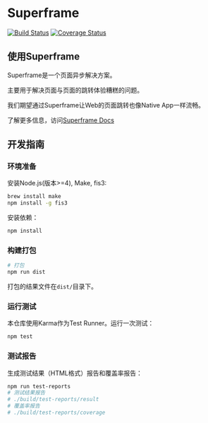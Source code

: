 # Superframe

[![Build Status](https://travis-ci.org/searchfe/superframe.svg?branch=master)](https://travis-ci.org/searchfe/superframe) [![Coverage Status](https://coveralls.io/repos/github/searchfe/superframe/badge.svg?branch=master)](https://coveralls.io/github/searchfe/superframe?branch=master)

## 使用Superframe

Superframe是一个页面异步解决方案。

主要用于解决页面与页面的跳转体验糟糕的问题。

我们期望通过Superframe让Web的页面跳转也像Native App一样流畅。

了解更多信息，访问[Superframe Docs](https://searchfe.github.com/superframe)

## 开发指南

### 环境准备

安装Node.js(版本>=4), Make, fis3:

```bash
brew install make
npm install -g fis3
```

安装依赖：

```bash
npm install
```

### 构建打包

```bash
# 打包
npm run dist
```

打包的结果文件在`dist/`目录下。

### 运行测试

本仓库使用Karma作为Test Runner。运行一次测试：

```bash
npm test
```

### 测试报告

生成测试结果（HTML格式）报告和覆盖率报告：

```bash
npm run test-reports
# 测试结果报告
# ./build/test-reports/result
# 覆盖率报告
# ./build/test-reports/coverage
```

[web]: http://superframe.baidu.com/
[get-started]: http://superframe.baidu.com/get-started/1-hello-world.md
[release]: http://superframe.baidu.com/about/release.md
